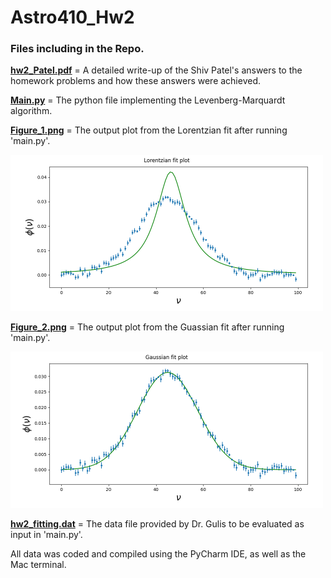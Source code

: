 # Astro410_Hw2
### Files including in the Repo. <break>
  
**[hw2_Patel.pdf](https://github.com/shivpvtel/Astro410_Hw2/blob/main/hw2_Patel.pdf)** = A detailed write-up of the Shiv Patel's answers to the homework problems and how these answers were achieved. 
  
**[Main.py](https://github.com/shivpvtel/Astro410_Hw2/blob/main/main.py)** = The python file implementing the Levenberg-Marquardt algorithm. 

**[Figure_1.png](https://github.com/shivpvtel/Astro410_Hw2/blob/main/Figure_1.png)** = The output plot from the Lorentzian fit after running 'main.py'. 
 
  <img width="500" src="https://github.com/shivpvtel/Astro410_Hw2/blob/main/Figure_1.png">
  
**[Figure_2.png](https://github.com/shivpvtel/Astro410_Hw2/blob/main/Figure_2.png)** = The output plot from the Guassian fit after running 'main.py'. 
  
  <img width="500" src="https://github.com/shivpvtel/Astro410_Hw2/blob/main/Figure_2.png">

**[hw2_fitting.dat](https://github.com/shivpvtel/Astro410_Hw2/blob/main/hw2_fitting.dat)** = The data file provided by Dr. Gulis to be evaluated as input in 'main.py'. 

All data was coded and compiled using the PyCharm IDE, as well as the Mac terminal.
